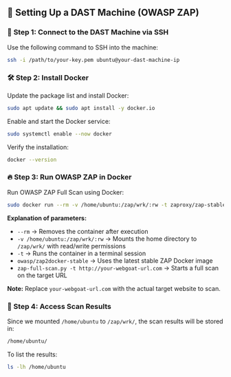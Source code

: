 ## 🚀 Setting Up a DAST Machine (OWASP ZAP)



### 🔑 **Step 1: Connect to the DAST Machine via SSH**  

Use the following command to SSH into the machine:  

```bash
ssh -i /path/to/your-key.pem ubuntu@your-dast-machine-ip
```

### 🛠 Step 2: Install Docker

Update the package list and install Docker:

```bash
sudo apt update && sudo apt install -y docker.io
```

Enable and start the Docker service:

```bash
sudo systemctl enable --now docker
```

Verify the installation:

```bash
docker --version
```

### 🔥 Step 3: Run OWASP ZAP in Docker

Run OWASP ZAP Full Scan using Docker:

```bash
sudo docker run --rm -v /home/ubuntu:/zap/wrk/:rw -t zaproxy/zap-stable zap-full-scan.py -t http://your-webgoat-url.com
```

**Explanation of parameters:**

- `--rm` → Removes the container after execution
- `-v /home/ubuntu:/zap/wrk/:rw` → Mounts the home directory to `/zap/wrk/` with read/write permissions
- `-t` → Runs the container in a terminal session
- `owasp/zap2docker-stable` → Uses the latest stable ZAP Docker image
- `zap-full-scan.py -t http://your-webgoat-url.com` → Starts a full scan on the target URL

**Note:** Replace `your-webgoat-url.com` with the actual target website to scan.

### 📂 Step 4: Access Scan Results

Since we mounted `/home/ubuntu` to `/zap/wrk/`, the scan results will be stored in:

```bash
/home/ubuntu/
```

To list the results:

```bash
ls -lh /home/ubuntu

